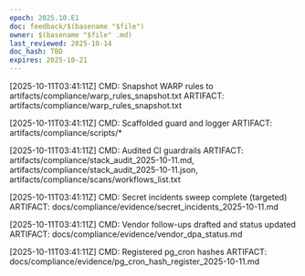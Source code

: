 ```yaml
---
epoch: 2025.10.E1
doc: feedback/$(basename "$file")
owner: $(basename "$file" .md)
last_reviewed: 2025-10-14
doc_hash: TBD
expires: 2025-10-21
---
```


<!-- Log new updates below. Include timestamp, command/output, and evidence path. -->

[2025-10-11T03:41:11Z] CMD: Snapshot WARP rules to artifacts/compliance/warp_rules_snapshot.txt
ARTIFACT: artifacts/compliance/warp_rules_snapshot.txt

[2025-10-11T03:41:11Z] CMD: Scaffolded guard and logger
ARTIFACT: artifacts/compliance/scripts/*

[2025-10-11T03:41:11Z] CMD: Audited CI guardrails
ARTIFACT: artifacts/compliance/stack_audit_2025-10-11.md, artifacts/compliance/stack_audit_2025-10-11.json, artifacts/compliance/scans/workflows_list.txt

[2025-10-11T03:41:11Z] CMD: Secret incidents sweep complete (targeted)
ARTIFACT: docs/compliance/evidence/secret_incidents_2025-10-11.md

[2025-10-11T03:41:11Z] CMD: Vendor follow-ups drafted and status updated
ARTIFACT: docs/compliance/evidence/vendor_dpa_status.md

[2025-10-11T03:41:11Z] CMD: Registered pg_cron hashes
ARTIFACT: docs/compliance/evidence/pg_cron_hash_register_2025-10-11.md

